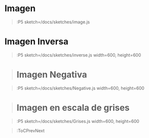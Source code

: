 # Imagen

> :P5 sketch=/docs/sketches/image.js

# Imagen Inversa

> :P5 sketch=/docs/sketches/inverse.js width=600, height=600

> # Imagen Negativa

> :P5 sketch=/docs/sketches/Negative.js width=600, height=600

> # Imagen en escala de grises

> :P5 sketch=/docs/sketches/Grises.js width=600, height=600

> :ToCPrevNext